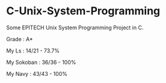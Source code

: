 # C-Unix-System-Programming
Some EPITECH Unix System Programming Project in C.

Grade : A*

My Ls : 14/21 - 73.7%

My Sokoban : 36/36 - 100%

My Navy : 43/43 - 100%
